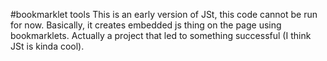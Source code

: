 #bookmarklet tools
This is an early version of JSt, this code cannot be run for now.
Basically, it creates embedded js thing on the page using bookmarklets.
Actually a project that led to something successful (I think JSt is kinda cool).

